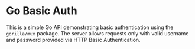 # Go Basic Auth

This is a simple Go API demonstrating basic authentication using the `gorilla/mux` package.
The server allows requests only with valid username and password provided via HTTP Basic Authentication.

